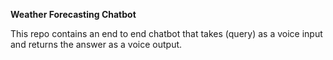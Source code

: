 **Weather Forecasting Chatbot**

This repo contains an end to end chatbot that takes (query) as a voice input and returns the answer as a voice output. 

